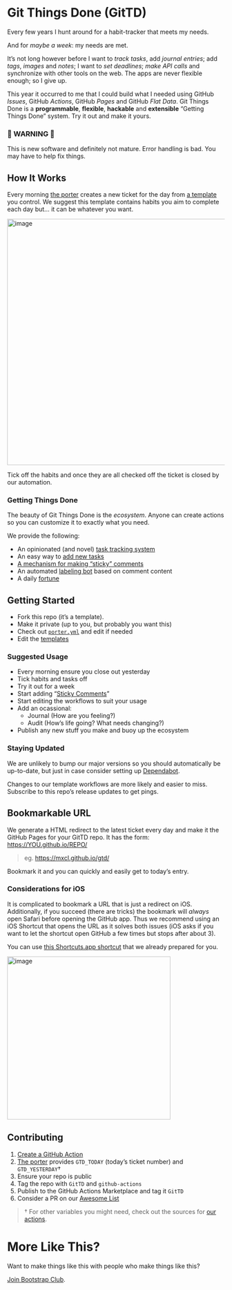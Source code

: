 # Git Things Done (GitTD)

Every few years I hunt around for a habit-tracker that meets my needs.

And for *maybe a week*: my needs are met.

It’s not long however before I want to *track tasks*, add *journal entries*; add
*tags*, *images* and *notes*; I want to *set deadlines*; *make API calls* and
synchronize with other tools on the web. The apps are never flexible enough;
so I give up.

This year it occurred to me that I could build what I needed using
GitHub *Issues*, GitHub *Actions*, GitHub *Pages* and GitHub *Flat Data*.
Git Things Done is a **programmable**, **flexible**, **hackable** and **extensible**
“Getting Things Done” system. Try it out and make it yours.


### 🚨 WARNING 🚨

This is new software and definitely not mature.
Error handling is bad. You may have to help fix things.


## How It Works

Every morning [the porter][] creates a new ticket for the day from [a template][]
you control. We suggest this template contains habits you aim to complete each
day but… it can be whatever you want.

<img width="571" alt="image" src="https://user-images.githubusercontent.com/58962/140620440-673a7a31-7fb4-4c19-b432-bc6f2c95e2ec.png">

Tick off the habits and once they are all checked off the ticket is closed by
our automation.


### Getting Things Done

The beauty of Git Things Done is the *ecosystem*. Anyone can create actions
so you can customize it to exactly what you need.

We provide the following:

* An opinionated (and novel) [task tracking system](https://github.com/git-things-done/now-now)
* An easy way to [add new tasks](https://github.com/git-things-done/new-now-now)
* [A mechanism for making “sticky” comments](https://github.com/git-things-done/usher)
* An automated [labeling bot](https://github.com/git-things-done/librarian) based on comment content
* A daily [fortune](https://github.com/git-things-done/porter)

## Getting Started

* Fork this repo (it’s a template).
* Make it private (up to you, but probably you want this)
* Check out [`porter.yml`](/.github/workflows/porter.yml) and edit if needed
* Edit the [templates](/templates/)


### Suggested Usage

* Every morning ensure you close out yesterday
* Tick habits and tasks off
* Try it out for a week
* Start adding “[Sticky Comments](https://github.com/git-things-done/usher)”
* Start editing the workflows to suit your usage
* Add an ocassional:
  * Journal (How are you feeling?)
  * Audit (How’s life going? What needs changing?)
* Publish any new stuff you make and buoy up the ecosystem


### Staying Updated

We are unlikely to bump our major versions so you should automatically be
up-to-date, but just in case consider setting up [Dependabot][].

Changes to our template workflows are more likely and easier to miss.
Subscribe to this repo’s release updates to get pings.


## Bookmarkable URL

We generate a HTML redirect to the latest ticket every day and make it the
GitHub Pages for your GitTD repo.
It has the form: https://YOU.github.io/REPO/

> eg. https://mxcl.github.io/gtd/

Bookmark it and you can quickly and easily get to today’s entry.

### Considerations for iOS

It is complicated to bookmark a URL that is just a redirect on iOS.
Additionally, if you succeed (there are tricks) the bookmark will *always* open
Safari before opening the GitHub app.
Thus we recommend using an iOS Shortcut that opens the URL as it solves
both issues (iOS asks if you want to let the shortcut open GitHub a few times
but stops after about 3).

You can use [this Shortcuts.app shortcut][shortcut] that we already prepared for you.

<img width="378" alt="image" src="https://user-images.githubusercontent.com/58962/140531618-5012f544-4f25-4815-9978-f3f0e6bf80dd.png">


## Contributing

1. [Create a GitHub Action](https://docs.github.com/en/actions/creating-actions)
2. [The porter][] provides `GTD_TODAY` (today’s ticket number) and `GTD_YESTERDAY`†
3. Ensure your repo is public
4. Tag the repo with `GitTD` and `github-actions`
5. Publish to the GitHub Actions Marketplace and tag it `GitTD`
6. Consider a PR on our [Awesome List](https://github.com/git-things-done/awesome)

> † For other variables you might need, check out the sources for [our actions](https://github.com/git-things-done).


# More Like This?

Want to make things like this with people who make things like this?

[Join Bootstrap Club](https://mxcl.dev/bootstrap-club/).


[the porter]: https://github.com/git-things-done/porter
[dependabot]: https://docs.github.com/en/code-security/supply-chain-security/keeping-your-dependencies-updated-automatically/keeping-your-actions-up-to-date-with-dependabot
[shortcut]: https://www.icloud.com/shortcuts/25c9d874988d497f862d31fe5e587a96
[a template]: /templates/quotidian.md
